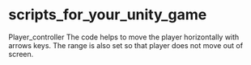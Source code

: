 # scripts_for_your_unity_game

Player_controller 
The code helps to move the player horizontally with arrows keys. The range is also set so that player does not move out of screen.

